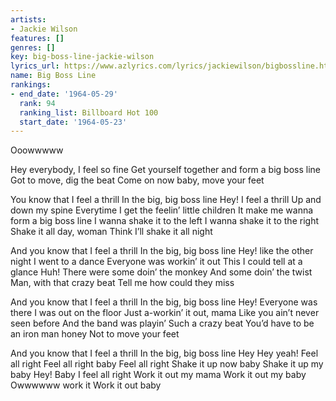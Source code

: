 ```yaml
---
artists:
- Jackie Wilson
features: []
genres: []
key: big-boss-line-jackie-wilson
lyrics_url: https://www.azlyrics.com/lyrics/jackiewilson/bigbossline.html
name: Big Boss Line
rankings:
- end_date: '1964-05-29'
  rank: 94
  ranking_list: Billboard Hot 100
  start_date: '1964-05-23'
---
```

Ooowwwww

Hey everybody, I feel so fine
Get yourself together
and form a big boss line
Got to move, dig the beat
Come on now baby, move your feet

You know that I feel a thrill
In the big, big boss line
Hey! I feel a thrill
Up and down my spine
Everytime I get the feelin’ little children
It make me wanna form a big boss line
I wanna shake it to the left
I wanna shake it to the right
Shake it all day, woman
Think I’ll shake it all night

And you know that I feel a thrill
In the big, big boss line
Hey! like the other night
I went to a dance
Everyone was workin’ it out
This I could tell at a glance
Huh! There were some doin’ the monkey
And some doin’ the twist
Man, with that crazy beat
Tell me how could they miss

And you know that I feel a thrill
In the big, big boss line
Hey! Everyone was there
I was out on the floor
Just a-workin’ it out, mama
Like you ain’t never seen before
And the band was playin’
Such a crazy beat
You’d have to be an iron man honey
Not to move your feet

And you know that I feel a thrill
In the big, big boss line
Hey Hey yeah!
Feel all right
Feel all right baby
Feel all right
Shake it up now baby
Shake it up my baby
Hey! Baby
I feel all right
Work it out my mama
Work it out my baby
Owwwwww work it
Work it out baby
